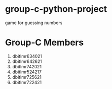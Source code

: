 # group-c-python-project
game for guessing numbers

# Group-C Members
1. dbitlmr634021
2. dbitlmr642621
3. dbitlmr742021
4. dbitlmr524217
5. dbitlmr725621
6. dbitlmr722421
